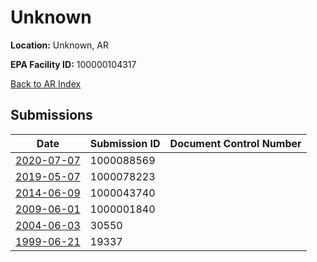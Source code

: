# Unknown

**Location:** Unknown, AR

**EPA Facility ID:** 100000104317

[Back to AR Index](../../index.md)

## Submissions

| Date | Submission ID | Document Control Number |
|------|--------------|-------------------------|
| [2020-07-07](submissions/1000088569.md) | 1000088569 |  |
| [2019-05-07](submissions/1000078223.md) | 1000078223 |  |
| [2014-06-09](submissions/1000043740.md) | 1000043740 |  |
| [2009-06-01](submissions/1000001840.md) | 1000001840 |  |
| [2004-06-03](submissions/30550.md) | 30550 |  |
| [1999-06-21](submissions/19337.md) | 19337 |  |
